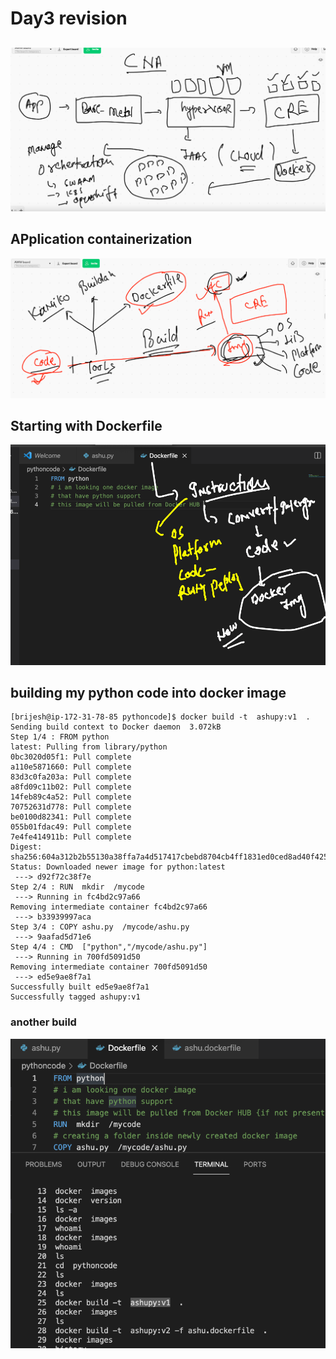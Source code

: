 # Day3 revision 

## 

<img src="summary.png">

## APplication containerization 

<img src="appc.png">

## Starting with Dockerfile 

<img src="dfile1.png">

## building my python code into docker image

```
[brijesh@ip-172-31-78-85 pythoncode]$ docker build -t  ashupy:v1  . 
Sending build context to Docker daemon  3.072kB
Step 1/4 : FROM python
latest: Pulling from library/python
0bc3020d05f1: Pull complete 
a110e5871660: Pull complete 
83d3c0fa203a: Pull complete 
a8fd09c11b02: Pull complete 
14feb89c4a52: Pull complete 
70752631d778: Pull complete 
be0100d82341: Pull complete 
055b01fdac49: Pull complete 
7e4fe414911b: Pull complete 
Digest: sha256:604a312b2b55130a38ffa7a4d517417cbebd8704cb4ff1831ed0ced8ad40f425
Status: Downloaded newer image for python:latest
 ---> d92f72c38f7e
Step 2/4 : RUN  mkdir  /mycode
 ---> Running in fc4bd2c97a66
Removing intermediate container fc4bd2c97a66
 ---> b33939997aca
Step 3/4 : COPY ashu.py  /mycode/ashu.py
 ---> 9aafad5d71e6
Step 4/4 : CMD  ["python","/mycode/ashu.py"]
 ---> Running in 700fd5091d50
Removing intermediate container 700fd5091d50
 ---> ed5e9ae8f7a1
Successfully built ed5e9ae8f7a1
Successfully tagged ashupy:v1

```
### another build

<img src="build2.png">

